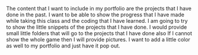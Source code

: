 The content that I want to include in my portfolio are the projects that I have done in the past. I want to be able to show the progress that I have made while taking this class and the coding that I have learned. I am going to try to show the little snippets of the projects that I have done. I would provide small little folders that will go to the projects that I have done also If I cannot show the whole game then I will provide pictures. I want to add a little color as well to my portfolio and just have it pop out. 
